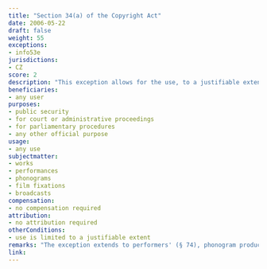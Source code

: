 ```yaml
---
title: "Section 34(a) of the Copyright Act"
date: 2006-05-22 
draft: false
weight: 55
exceptions:
- info53e
jurisdictions:
- CZ
score: 2
description: "This exception allows for the use, to a justifiable extent, of a work on the basis of law for purposes of public security, for court or administrative proceedings or for any other official purpose, or for parliamentary procedures and for taking minutes thereof." 
beneficiaries:
- any user
purposes: 
- public security
- for court or administrative proceedings 
- for parliamentary procedures
- any other official purpose
usage:
- any use
subjectmatter:
- works
- performances
- phonograms
- film fixations
- broadcasts
compensation:
- no compensation required
attribution: 
- no attribution required
otherConditions: 
- use is limited to a justifiable extent
remarks: "The exception extends to performers' (§ 74), phonogram producers' (§ 78), film producers' (§ 82) and broadcasters' rights (§ 86)."
link: 
---
```

